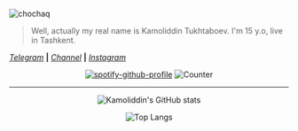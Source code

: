 ![chochaq](https://i.imgur.com/K412aJq.jpeg)
> Well, actually my real name is Kamoliddin Tukhtaboev. I'm 15 y.o, live in Tashkent.


<i><a href="https://t.me/kamolgks">Telegram</a></i> <b>|</b>
<i><a href="https://t.me/linuxil1">Channel</a></i> <b>|</b>
<i><a href="https://Instagram.com/kamolgks">Instagram</a></i>



<div align="center">

[![spotify-github-profile](https://spotify-github-profile.vercel.app/api/view?uid=8k3j0i03wk9apxlpp87dlerck&cover_image=true&theme=novatorem&bar_color=53b14f&bar_color_cover=true)](https://spotify-github-profile.vercel.app/api/view?uid=8k3j0i03wk9apxlpp87dlerck&redirect=true)
![Counter](https://count.getloli.com/get/@kamolgks?theme=rule34)

---

![Kamoliddin's GitHub stats](https://github-readme-stats.vercel.app/api?username=Kamolgks&hide=issues&show_icons=true&theme=dark)

![Top Langs](https://github-readme-stats.vercel.app/api/top-langs/?username=Kamolgks&layout=compact&theme=dark)

</div>

